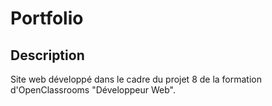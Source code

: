# Portfolio

## Description

Site web développé dans le cadre du projet 8 de la formation d'OpenClassrooms "Développeur Web".
